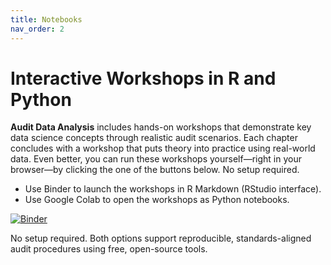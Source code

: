 ```yaml
---
title: Notebooks
nav_order: 2
---
```


# Interactive Workshops in R and Python

**Audit Data Analysis** includes hands-on workshops that demonstrate key data science concepts through realistic audit scenarios. 
Each chapter concludes with a workshop that puts theory into practice using real-world data. 
Even better, you can run these workshops yourself—right in your browser—by clicking the one of the buttons below. 
No setup required.

- Use Binder to launch the workshops in R Markdown (RStudio interface).
- Use Google Colab to open the workshops as Python notebooks.

[![Binder](https://mybinder.org/badge_logo.svg)](https://mybinder.org/v2/gh/LuHoo/workbooks/main?urlpath=rstudio)

No setup required. 
Both options support reproducible, standards-aligned audit procedures using free, open-source tools.